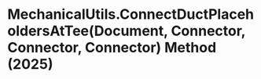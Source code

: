 # MechanicalUtils.ConnectDuctPlaceholdersAtTee(Document, Connector, Connector, Connector) Method (2025)

﻿